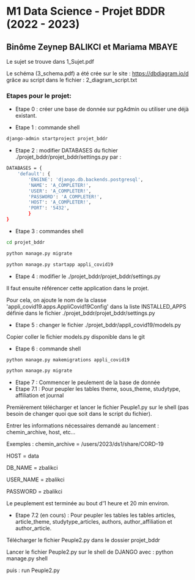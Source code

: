 # M1 Data Science - Projet BDDR (2022 - 2023)

## Binôme Zeynep BALIKCI et Mariama MBAYE


Le sujet se trouve dans 1_Sujet.pdf

Le schéma (3_schema.pdf) a été crée sur le site : https://dbdiagram.io/d   grâce au script dans le fichier : 2_diagram_script.txt

### Etapes pour le projet:

- Etape 0 : créer une base de donnée sur pgAdmin ou utiliser une déjà existant. 

- Etape 1 : commande shell 
```bash
django-admin startproject projet_bddr
```
- Etape 2 : modifier DATABASES du fichier ./projet_bddr/projet_bddr/settings.py  par :
```bash
DATABASES = {
    'default': {
        'ENGINE': 'django.db.backends.postgresql',
        'NAME': 'A_COMPLETER!',
        'USER': 'A_COMPLETER!',
        'PASSWORD': 'A_COMPLETER!',
        'HOST': 'A_COMPLETER!',
        'PORT': '5432',
        }
}
```
- Etape 3 : commandes shell 
```bash
cd projet_bddr
```
```bash
python manage.py migrate
```
```bash
python manage.py startapp appli_covid19
```
- Etape 4 : modifier le ./projet_bddr/projet_bddr/settings.py 

Il faut ensuite référencer cette application dans le projet.

Pour cela, on ajoute le nom de la classe 'appli_covid19.apps.AppliCovid19Config' dans la liste INSTALLED_APPS définie dans le fichier ./projet_bddr/projet_bddr/settings.py

- Etape 5 : changer le fichier ./projet_bddr/appli_covid19/models.py

Copier coller le fichier models.py disponible dans le git

- Etape 6 : commande shell 
```bash
python manage.py makemigrations appli_covid19
```
```bash
python manage.py migrate
```

- Etape 7 : Commencer le peulement de la base de donnée 
- Etape 7.1 : Pour peupler les tables theme, sous_theme, studytype, affiliation et journal

Premièrement télécharger et lancer le fichier Peuple1.py sur le shell (pas besoin de changer quoi que soit dans le script du fichier).

Entrer les informations nécessaires demandé au lancement : chemin_archive, host, etc...

Exemples : chemin_archive = /users/2023/ds1/share/CORD-19

HOST = data

DB_NAME = zbalikci

USER_NAME = zbalikci 

PASSWORD = zbalikci

Le peuplement est terminée au bout d'1 heure et 20 min environ.

- Etape 7.2 (en cours) : Pour peupler les tables les tables articles, article_theme, studytype_articles, authors, author_affiliation et author_article.

Télécharger le fichier Peuple2.py dans le dossier projet_bddr

Lancer le fichier Peuple2.py sur le shell de DJANGO avec : python manage.py shell

puis : run Peuple2.py
